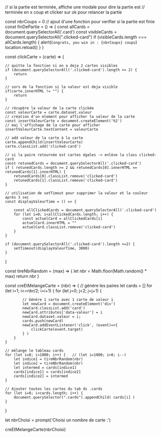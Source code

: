 // si la partie est terminée, affiche une modale pour dire la partie est
// terminée en x coup et clicker sur ok pour relancer la partie

const nbrCoups = 0
// ajout d'une fonction pour verifier si la partie est finie
const finDePartie = () => {
const allCards = document.querySelectorAll('.card')
const visibleCards = document.querySelectorAll(".clicked-card")
if (visibleCards.length === allCards.length) {
alert(`Congrats, you win in : {nbrCoups} coups`)
location.reload()
}
}

const clickCarte = (carte) => {

    // quitte la fonction si on a deja 2 cartes visibles
    if (document.querySelectorAll('.clicked-card').length >= 2) {
        return
    }

    // sors de la fonction si la valeur est deja visible
    if(carte.innerHTML != "") {
        return
    }

    // récupère la valeur de la carte clickée
    const valeurCarte = carte.dataset.valeur
    // création d'un element pour afficher la valeur de la carte
    const insertValeurCarte = document.createElement('h2')
    // maj l'affichage de la carte pour afficher
    insertValeurCarte.textContent = valeurCarte

    // add valeur de la carte à la carte
    carte.appendChild(insertValeurCarte)
    carte.classList.add('clicked-card')

    // si la paire retournée est cartes égales -> enlève la class clicked-card
    const retunedCards = document.querySelectorAll('.clicked-card')
    if ( retunedCards.length >= 2 && retunedCards[0].innerHTML == retunedCards[1].innerHTML) {
        retunedCards[0].classList.remove('clicked-card')
        retunedCards[1].classList.remove('clicked-card')
    }

    // utilisation de setTimout pour supprimer la valeur et la couleur après 3 sec
    const displayValeurTime = () => {

        const allClickedCards = document.querySelectorAll('.clicked-card')
        for (let i=0; i<allClickedCards.length; i++) {
            const actuelCard = allClickedCards[i]
            actuelCard.innerHTML = ""
            actuelCard.classList.remove('clicked-card')
        }
    }

    if (document.querySelectorAll('.clicked-card').length >=2) {
        setTimeout(displayValeurTime, 3000)
    }

}

const tireNbrRandom = (max) => {
let nbr = Math.floor(Math.random() \* max)
return nbr
}

const creEtMelangeCarte = (nbr) => {
// génère les paires
let cards = []
for (let i=1; i<=nbr/2; i=i+1) {
for (let j=0; j<2; j=j+1) {

            // Génère 1 carte avec 1 carte de valeur i
            let newCard = document.createElement('div')
            newCard.classList.add('card')
            newCard.attributes['data-valeur'] = i
            newCard.dataset.valeur = i;
            cards.push(newCard)
            newCard.addEventListener('click', (event)=>{
                clickCarte(event.target)
            } )
        }
    }

    // mélange le tableau cards
    for (let i=0; i<1000; i++) {   // (let i=1000; i>0; i--)
        let indice1 = tireNbrRandom(nbr)
        let indice2 = tireNbrRandom(nbr)
        let intermed = cards[indice1]
        cards[indice1] = cards[indice2]
        cards[indice2] = intermed
    }

    // Ajouter toutes les cartes du tab ds .cards
    for (let i=0; i<cards.length; i++) {
        document.querySelector(".cards").appendChild( cards[i] )
    }

}

let nbrChoisi = prompt('Choisi un nombre de carte :')

creEtMelangeCarte(nbrChoisi)
